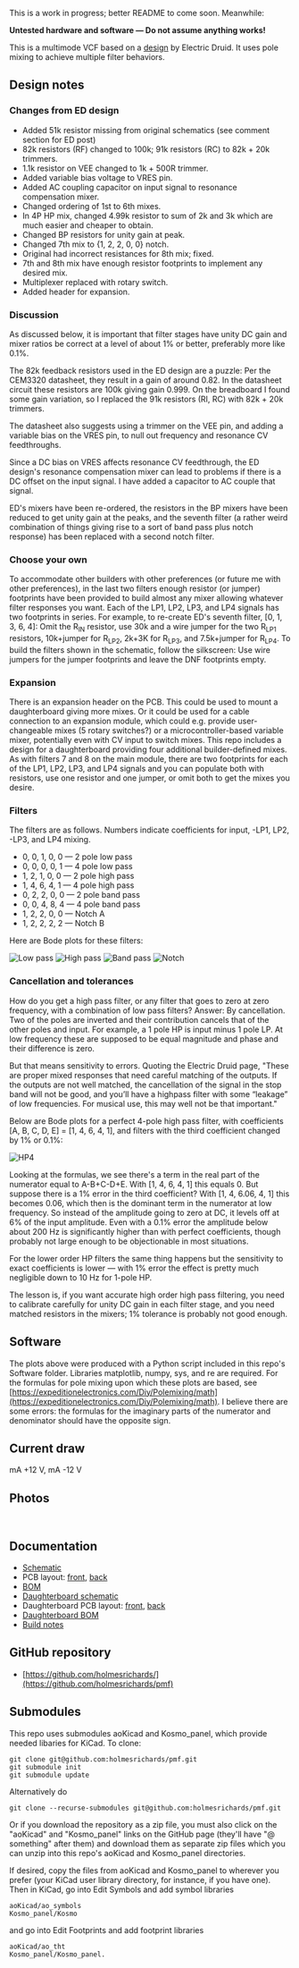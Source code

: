 This is a work in progress; better README to come soon. Meanwhile:

**Untested hardware and software — Do not assume anything works!**

This is a multimode VCF based on a [design](https://electricdruid.net/multimode-filters-part-2-pole-mixing-filters) by Electric Druid. It uses pole mixing to achieve multiple filter behaviors.

## Design notes

### Changes from ED design

* Added 51k resistor missing from original schematics (see comment section for ED post)
* 82k resistors (RF) changed to 100k; 91k resistors (RC) to 82k + 20k trimmers.
* 1.1k resistor on VEE changed to 1k + 500R trimmer.
* Added variable bias voltage to VRES pin.
* Added AC coupling capacitor on input signal to resonance compensation mixer.
* Changed ordering of 1st to 6th mixes.
* In 4P HP mix, changed 4.99k resistor to sum of 2k and 3k which are much easier and cheaper to obtain.
* Changed BP resistors for unity gain at peak.
* Changed 7th mix to {1, 2, 2, 0, 0} notch.
* Original had incorrect resistances for 8th mix; fixed.
* 7th and 8th mix have enough resistor footprints to implement any desired mix.
* Multiplexer replaced with rotary switch.
* Added header for expansion.

### Discussion

As discussed below, it is important that filter stages have unity DC gain and mixer ratios be correct at a level of about 1% or better, preferably more like 0.1%.

The 82k feedback resistors used in the ED design are a puzzle: Per the CEM3320 datasheet, they result in a gain of around 0.82. In the datasheet circuit these resistors are 100k giving gain 0.999. On the breadboard I found some gain variation, so I replaced the 91k resistors (RI, RC) with 82k + 20k trimmers.

The datasheet also suggests using a trimmer on the VEE pin, and adding a variable bias on the VRES pin, to null out frequency and resonance CV feedthroughs.

Since a DC bias on VRES affects resonance CV feedthrough, the ED design's resonance compensation mixer can lead to problems if there is a DC offset on the input signal. I have added a capacitor to AC couple that signal.

ED's mixers have been re-ordered, the resistors in the BP mixers have been reduced to get unity gain at the peaks, and the seventh filter (a rather weird combination of things giving rise to a sort of band pass plus notch response) has been replaced with a second notch filter.

### Choose your own

To accommodate other builders with other preferences (or future me with other preferences), in the last two filters enough resistor (or jumper) footprints have been provided to build almost any mixer allowing whatever filter responses you want. Each of the LP1, LP2, LP3, and LP4 signals has two footprints in series. For example, to re-create ED's seventh filter, [0, 1, 3, 6, 4]: Omit the R<sub>IN</sub> resistor, use 30k and a wire jumper for the two R<sub>LP1</sub> resistors, 10k+jumper for R<sub>LP2</sub>, 2k+3K for R<sub>LP3</sub>, and 7.5k+jumper for R<sub>LP4</sub>. To build the filters shown in the schematic, follow the silkscreen: Use wire jumpers for the jumper footprints and leave the DNF footprints empty.

### Expansion

There is an expansion header on the PCB. This could be used to mount a daughterboard giving more mixes. Or it could be used for a cable connection to an expansion module, which could e.g. provide user-changeable mixes (5 rotary switches?) or a microcontroller-based variable mixer, potentially even with CV input to switch mixes. This repo includes a design for a daughterboard providing four additional builder-defined mixes. As with filters 7 and 8 on the main module, there are two footprints for each of the LP1, LP2, LP3, and LP4 signals and you can populate both with resistors, use one resistor and one jumper, or omit both to get the mixes you desire.

### Filters

The filters are as follows. Numbers indicate coefficients for input, -LP1, LP2, -LP3, and LP4 mixing.

* 0, 0, 1, 0, 0 — 2 pole low pass
* 0, 0, 0, 0, 1 — 4 pole low pass
* 1, 2, 1, 0, 0 — 2 pole high pass
* 1, 4, 6, 4, 1 — 4 pole high pass
* 0, 2, 2, 0, 0 — 2 pole band pass
* 0, 0, 4, 8, 4 — 4 pole band pass
* 1, 2, 2, 0, 0 — Notch A
* 1, 2, 2, 2, 2 — Notch B

Here are Bode plots for these filters:

![Low pass](Images/Figure_1.png)
![High pass](Images/Figure_2.png)
![Band pass](Images/Figure_3.png)
![Notch](Images/Figure_4.png)

### Cancellation and tolerances

How do you get a high pass filter, or any filter that goes to zero at zero frequency, with a combination of low pass filters? Answer: By cancellation. Two of the poles are inverted and their contribution cancels that of the other poles and input. For example, a 1 pole HP is input minus 1 pole LP. At low frequency these are supposed to be equal magnitude and phase and their difference is zero.

But that means sensitivity to errors. Quoting the Electric Druid page, "These are proper mixed responses that need careful matching of the outputs. If the outputs are not well matched, the cancellation of the signal in the stop band will not be good, and you’ll have a highpass filter with some “leakage” of low frequencies. For musical use, this may well not be that important."

Below are Bode plots for a perfect 4-pole high pass filter, with coefficients [A, B, C, D, E] = [1, 4, 6, 4, 1], and filters with the third coefficient changed by 1% or 0.1%:

![HP4](Images/Figure_0.png)

Looking at the formulas, we see there's a term in the real part of the numerator equal to A-B+C-D+E. With [1, 4, 6, 4, 1] this equals 0. But suppose there is a 1% error in the third coefficient? With [1, 4, 6.06, 4, 1] this becomes 0.06, which then is the dominant term in the numerator at low frequency. So instead of the amplitude going to zero at DC, it levels off at 6% of the input amplitude. Even with a 0.1% error the amplitude below about 200 Hz is significantly higher than with perfect coefficients, though probably not large enough to be objectionable in most situations.

For the lower order HP filters the same thing happens but the sensitivity to exact coefficients is lower — with 1% error the effect is pretty much negligible down to 10 Hz for 1-pole HP.

The lesson is, if you want accurate high order high pass filtering, you need to calibrate carefully for unity DC gain in each filter stage, and you need matched resistors in the mixers; 1% tolerance is probably not good enough.

## Software

The plots above were produced with a Python script included in this repo's Software folder. Libraries matplotlib, numpy, sys, and re are required. For the formulas for pole mixing upon which these plots are based, see [https://expeditionelectronics.com/Diy/Polemixing/math](https://expeditionelectronics.com/Diy/Polemixing/math). I believe there are some errors: the formulas for the imaginary parts of the numerator and denominator should have the opposite sign.





## Current draw
 mA +12 V,  mA -12 V


## Photos

![]()

![]()

## Documentation

* [Schematic](Docs/pmf.pdf)
* PCB layout: [front](Docs/pmf_layout_front.pdf), [back](Docs/pmf_layout_back.pdf)
* [BOM](Docs/pmf_bom.md)
* [Daughterboard schematic](Docs/pmf_daughter.pdf)
* Daughterboard PCB layout: [front](Docs/pmf_daughter_layout_front.pdf), [back](Docs/pmf_daughter_layout_back.pdf)
* [Daughterboard BOM](Docs/pmf_daughter_bom.md)
* [Build notes](Docs/build.md)

## GitHub repository

* [https://github.com/holmesrichards/](https://github.com/holmesrichards/pmf)

## Submodules

This repo uses submodules aoKicad and Kosmo_panel, which provide needed libaries for KiCad. To clone:

```
git clone git@github.com:holmesrichards/pmf.git
git submodule init
git submodule update
```


Alternatively do

```
git clone --recurse-submodules git@github.com:holmesrichards/pmf.git
```

Or if you download the repository as a zip file, you must also click on the "aoKicad" and "Kosmo\_panel" links on the GitHub page (they'll have "@ something" after them) and download them as separate zip files which you can unzip into this repo's aoKicad and Kosmo\_panel directories.

If desired, copy the files from aoKicad and Kosmo\_panel to wherever you prefer (your KiCad user library directory, for instance, if you have one). Then in KiCad, go into Edit Symbols and add symbol libraries

```
aoKicad/ao_symbols
Kosmo_panel/Kosmo
```
and go into Edit Footprints and add footprint libraries
```
aoKicad/ao_tht
Kosmo_panel/Kosmo_panel.
```
